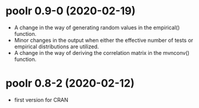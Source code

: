 
# poolr 0.9-0 (2020-02-19)

- A change in the way of generating random values in the empirical() function.
- Minor changes in the output when either the effective number of tests or empirical distributions are utilized.
- A change in the way of deriving the correlation matrix in the mvnconv() function.

# poolr 0.8-2 (2020-02-12)

- first version for CRAN
